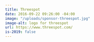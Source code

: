 ```yaml
---
title: Threespot
date: 2016-09-22 09:26:00 -04:00
image: "/uploads/sponsor-threespot.jpg"
image-alt: logo for threespot
url: https://www.threespot.com/
is-2019: false
---
```


